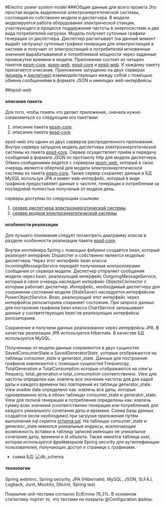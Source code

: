 #Electric power system model
###Общие данные для всего проекта
Это простая модель выделенной электроэнергетической системы, состоящая из собственно модели и диспетчера. В модели моделируется работа оборудования электрической станции, участвующего в процессе поддержания частоты в энергосистеме и два вида потребителей нагрузки. Модель получает суточные графики генерации от диспетчера. Диспетчер расчитывает (на данный момент выдаёт заглушку) суточные графики генерации для электростанций в системе и получает от электростанций и потребителей мгновенные значения вырабатываемой и потребляемой мощности через заданные промежутки времени в модели. Приложение состоит из четырех пакетов [epsm-core](https://github.com/epsm/epsm-core), [epsm-web](https://github.com/epsm/epsm-web), [epsd-core](https://github.com/epsm/epsd-core) и [epsd-web](https://github.com/epsm/epsd-web). К каждому пакету прилагается описание. Приложение запущенно на двух серверах ([модель](http://model-epsm.rhcloud.com/) и [диспетчер](http://dispatcher-epsm.rhcloud.com/app/history)) взаимодействующих между собой с помощью обмена сообщениями в формате JSON и имеющих web-интерфейсы.

##epsd-web
#### описание пакета
Для того, чтобы понять что делает приложение, сначала нужно ознакомиться со следующим его пакетами:

1. описание пакета [epsm-core](https://github.com/epsm/epsm-core).
2. описание пакета [epsd-core](https://github.com/epsm/epsd-core)

epsd-web это однин из двух серверов распределенного приложения. Внутри сервера запущена модель диспетчера электроэнергетической системы из пакета [epsd-core](https://github.com/epsm/epsd-core). Сервер осуществляет приём и передачу сообщений  в формате JSON по протоколу http для модели диспетчера. 
Обмен сообщениями ведется с сервером [epsm-web](https://github.com/epsm/epsm-web), который в свою очередь является обёрткой для модели электроэнергетической системы из пакета [epsm-core](https://github.com/epsm/epsm-core).
Также сервер сохраняет данные в БД MySQL используя JPA и имеет web-интерфейc, который в виде графиков предоставляет данные о частоте, генерации и потреблении за последнеий полностью полученый от модели день.

серверы доступны по следующим ссылкам:

1. [сервер диспетчера электроэнергетической системы](http://dispatcher-epsm.rhcloud.com/app/history).
2. [сервер модели электроэнергетической системы](http://model-epsm.rhcloud.com/)

#### особености реализации

Для лучшего понимания следует посмотреть диаграмму класов в разделе особенности реализации пакета [epsd-core](https://github.com/epsm/epsd-core).

Внутри контейнера Spring c помощью фабрики создаётся bean, который реализует интерфейс Dispatcher и собственно является моделью диспетчера. Через этот интерфейс bean класса IncomingMessageService передаёт полученные контроллерами сообщения от сервера модели. Диспетчер отпраляет сообщения модели через bean, реализующий интерфейс OutgoingMessageService, который в свою очередь наследует интерфейс ObjectsConnector с которым работает диспетчер. Интерфейс, необходимый диспетчеру для сохранения состояний модели (StateSaver) наследуется интерфейсом PowerObjectService. Bean, реализующий этот интерфейс через интерфейсы репозиториев сохраняет состояния. При запросе данных для построения графиков bean класса ChartService запрашивает данные у соответствующих bean'ов реализующих интерфейсы репозиториев.

Сохранение и получени данных реализованно через интерфейсы JPA. В качестве реализации JPA используется Hibernate. В качестве БД используется MySQL.

Полученные от модели данные сохраняются в двух сущностях SavedConsumerState и SavedGeneratorState, уоторые отображаются на таблицы  consumer_state и generator_state. Данные для построения графиков извлекаются с помощью сущностей Frequencqy, TotalGeneration и TotalConsumption которые отображаются на view'ы frequecy, total\_generation и total\_consumption соответственно.
View для частоты определен как: извлечь все значения частоты для для кадой даты и каждого времени без повторений из таблицы generator\_state.
View avaible date определено как: извлечь все даты, которые одновременно есть в обоих таблицах consumer\_state и generator\_state.
View для полной генерации и потребления определены как: извлечь сумму всех значений (соответственно генерации или потребления) для каждого уникального сочетания даты и времени. Схема базы данных создаётся (если необходимо) при загрузке приложения путём выполнения sql скрипта [schema.sql](https://github.com/epsm/epsd-web/blob/master/src/main/resources/schema.sql). На таблицах consumer\_state и generator\_state имеются уникальные индексы, исключающие возможность вставки в таблицу записей имеющих не уникальное сочетание даты, времени и id объекта. 
Также имеется таблица user, которая используется фреймворком Spring security для аутентификации пользователей, получающих доступ к странице с графиками.

+ схема БД: 
![db_schema](https://cloud.githubusercontent.com/assets/16285736/12760202/f1dd2378-c9ed-11e5-9b3c-9305d0c5093c.jpg)

#### технологии
Spring webmvc, Spring security, JPA (Hibernate), MySQL, JSON, SLF4J, Logback, Junit, Mockito, DbUnit, Spring test.

Покрытие unit-тестами согласно EclEmma 78,3%. В основном статистику портит то, что тестами не покрыты @Configuration файлы.